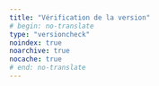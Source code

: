 ```yaml
---
title: "Vérification de la version"
# begin: no-translate
type: "versioncheck"
noindex: true
noarchive: true
nocache: true
# end: no-translate
---
```


